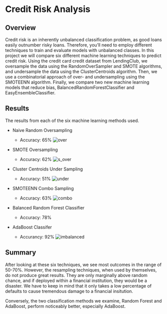 # Credit Risk Analysis

## Overview 

Credit risk is an inherently unbalanced classification problem, as good loans easily outnumber risky loans. Therefore, you’ll need to employ different techniques to train and evaluate models with unbalanced classes. In this project we will compare six different machine learning techniques to predict credit risk. Using the credit card credit dataset from LendingClub, we oversample the data using the RandomOverSampler and SMOTE algorithms, and undersample the data using the ClusterCentroids algorithm. Then, we use a combinatorial approach of over- and undersampling using the SMOTEENN algorithm. Finally, we compare two new machine learning models that reduce bias, BalancedRandomForestClassifier and EasyEnsembleClassifier.

## Results 

The results from each of the six machine learning methods used.
- Naive Random Oversampling
    - Accuracy: 65%
    ![over](https://user-images.githubusercontent.com/86968320/151076615-97ddc431-a08c-4fd6-806e-270179329b86.png)

-  SMOTE Oversampling
    - Accuracy: 62%
    ![s_over](https://user-images.githubusercontent.com/86968320/151076627-14d176b6-313f-41b6-a552-20b0c0adba38.png)

- Cluster Centroids Under Sampling 
    - Accuracy: 51%
    ![under](https://user-images.githubusercontent.com/86968320/151076638-1f030597-b2be-48fa-98e3-e55183ad7697.png)

- SMOTEENN Combo Sampling
    - Accuracy: 63%
    ![combo](https://user-images.githubusercontent.com/86968320/151076684-06164772-2a0e-4037-9fa3-7dba52efd42c.png)

- Balanced Random Forest Classifier
    - Accuracy: 78%

- AdaBoost Classifer
    - Accurancy: 92%
![imbalanced](https://user-images.githubusercontent.com/86968320/151076601-bf7eb010-ad75-4781-9e79-0e32a565e315.png)


## Summary 
After looking at these six techniques, we see most  outcomes in the range of 50-70%. However, the resampling techniques, when used by themselves, do not produce great results. They are only marginally above random chance, and if deployed within a financial institution, they would  be a disaster. We have to keep in mind that it only takes a low percentage of defaults to cause tremendous damage to a financial insitution.

Conversely, the two classification methods we examine, Random Forest and AdaBoost, perform noticeably better, especially AdaBoost.
